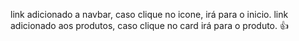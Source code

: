 link adicionado a navbar, caso clique no icone, irá para o inicio.
link adicionado aos produtos, caso clique no card irá para o produto.
👍
